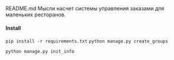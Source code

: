 README.md
Мысли насчет системы управления заказами для маленьких ресторанов.


#### Install
`pip install -r requirements.txt`
`python manage.py create_groups`

`python manage.py init_info`
